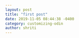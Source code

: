 ```yaml
---
layout: post
title: "first post"
date: 2019-11-05 08:44:38 -0400
category: customizing-odin
author: shriti
---
```




